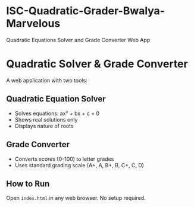 # ISC-Quadratic-Grader-Bwalya-Marvelous
Quadratic Equations Solver and Grade Converter Web App
# Quadratic Solver & Grade Converter

A web application with two tools:

## Quadratic Equation Solver
- Solves equations: ax² + bx + c = 0
- Shows real solutions only
- Displays nature of roots

## Grade Converter  
- Converts scores (0-100) to letter grades
- Uses standard grading scale (A+, A, B+, B, C+, C, D)

## How to Run
Open `index.html` in any web browser. No setup required.
